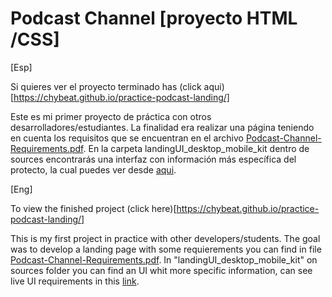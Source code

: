 # Podcast Channel [proyecto HTML /CSS]

[Esp]

Si quieres ver el proyecto terminado has (click aqui)[https://chybeat.github.io/practice-podcast-landing/]

Este es mi primer proyecto de práctica con otros desarrolladores/estudiantes. La finalidad era realizar una página teniendo en cuenta los requisitos que se encuentran en el archivo [Podcast-Channel-Requirements.pdf](https://chybeat.github.io/practice-podcast-landing/source/Podcast-Channel-Requirements.pdf). En la carpeta landingUI_desktop_mobile_kit dentro de sources encontrarás una interfaz con información más específica del protecto, la cual puedes ver desde [aqui](https://chybeat.github.io/practice-podcast-landing/source/landingUI_desktop_mobile_kit/index.html).

[Eng]

To view the finished project (click here)[https://chybeat.github.io/practice-podcast-landing/]

This is my first project in practice with other developers/students. The goal was to develop a landing page with some requierements you can find in file [Podcast-Channel-Requirements.pdf](https://chybeat.github.io/practice-podcast-landing/source/Podcast-Channel-Requirements.pdf). In "landingUI_desktop_mobile_kit" on sources folder you can find an UI whit more specific information, can see live UI requirements in this [link](https://chybeat.github.io/practice-podcast-landing/source/landingUI_desktop_mobile_kit/index.html).
